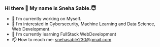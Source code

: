 ### Hi there 👋 My name is Sneha Sable.😇

- 🔭 I’m currently working on Myself.
- 🚀 I’m interested in Cybersecurity, Machine Learning and Data Science, Web Development.
- 🌱 I’m currently learning FullStack WebDevelopment
- 📫 How to reach me: snehasable230@gmail.com

